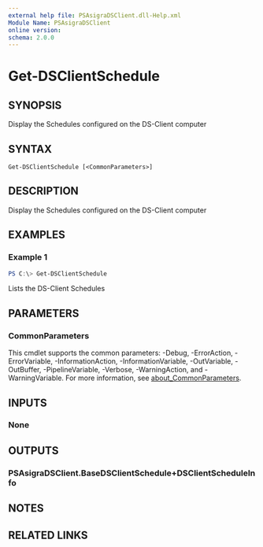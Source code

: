 ```yaml
---
external help file: PSAsigraDSClient.dll-Help.xml
Module Name: PSAsigraDSClient
online version:
schema: 2.0.0
---
```


# Get-DSClientSchedule

## SYNOPSIS
Display the Schedules configured on the DS-Client computer

## SYNTAX

```
Get-DSClientSchedule [<CommonParameters>]
```

## DESCRIPTION
Display the Schedules configured on the DS-Client computer

## EXAMPLES

### Example 1
```powershell
PS C:\> Get-DSClientSchedule
```

Lists the DS-Client Schedules

## PARAMETERS

### CommonParameters
This cmdlet supports the common parameters: -Debug, -ErrorAction, -ErrorVariable, -InformationAction, -InformationVariable, -OutVariable, -OutBuffer, -PipelineVariable, -Verbose, -WarningAction, and -WarningVariable. For more information, see [about_CommonParameters](http://go.microsoft.com/fwlink/?LinkID=113216).

## INPUTS

### None

## OUTPUTS

### PSAsigraDSClient.BaseDSClientSchedule+DSClientScheduleInfo

## NOTES

## RELATED LINKS
